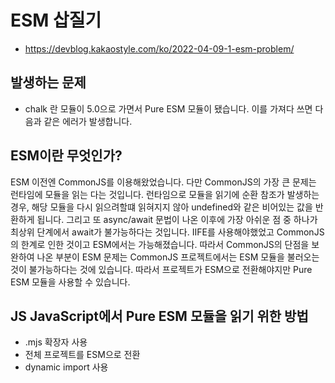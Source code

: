 # ESM 삽질기

- https://devblog.kakaostyle.com/ko/2022-04-09-1-esm-problem/

## 발생하는 문제

- chalk 란 모듈이 5.0으로 가면서 Pure ESM 모듈이 됐습니다. 이를 가져다 쓰면 다음과 같은 에러가 발생합니다.

## ESM이란 무엇인가?

ESM 이전엔 CommonJS를 이용해왔었습니다.
다만 CommonJS의 가장 큰 문제는 런타임에 모듈을 읽는 다는 것입니다.
런타임으로 모듈을 읽기에 순환 참조가 발생하는 경우, 해당 모듈을 다시 읽으려할떄 읽혀지지 않아 undefined와 같은 비어있는 값을 반환하게 됩니다.
그리고 또 async/await 문법이 나온 이후에 가장 아쉬운 점 중 하나가 최상위 단계에서 await가 불가능하다는 것입니다.
IIFE를 사용해야했었고 CommonJS의 한계로 인한 것이고 ESM에서는 가능해졌습니다.
따라서 CommonJS의 단점을 보완하여 나온 부분이 ESM
문제는 CommonJS 프로젝트에서는 ESM 모듈을 불러오는 것이 불가능하다는 것에 있습니다. 따라서 프로젝트가 ESM으로 전환해야지만 Pure ESM 모듈을 사용할 수 있습니다.

## JS JavaScript에서 Pure ESM 모듈을 읽기 위한 방법

- .mjs 확장자 사용
- 전체 프로젝트를 ESM으로 전환
- dynamic import 사용
